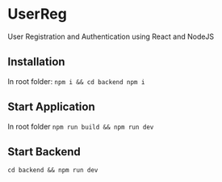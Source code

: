 # UserReg
User Registration and Authentication using React and NodeJS

## Installation
In root folder:
```npm i && cd backend npm i```

## Start Application
In root folder
```npm run build && npm run dev```

## Start Backend
```cd backend && npm run dev```

